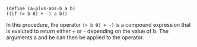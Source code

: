 ```
(define (a-plus-abs-b a b)
((if (> b 0) + -) a b))
```

In this procedure, the operator `(> b 0) + -)` is a compound expression that is evaluted to return either + or - depending on the value of b. The arguments a and be can then be applied to the operator.